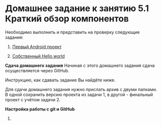 # Домашнее задание к занятию 5.1 Краткий обзор компонентов

Необходимо выполнить и представить на проверку следующие задания:

1. [Первый Android проект](https://github.com/netology-code/and-homeworks/tree/master/android-components/1.1.1)

2. [Собственный Hello world](https://github.com/netology-code/and-homeworks/tree/master/android-components/1.1.2)




**Сдача домашнего задания**
Начиная с этого домашнего задания сдача осуществляется через GitHub.

Инструкцию, как сдавать задание Вы найдёте ниже.

Для сдачи домашнего задания нужно прислать архив с двуми папками. В одной сохранить версию проекта из задачи 1, в другой - финальный проект с учётом задачи 2.


**Настройка работы с git и GitHub**

1.
